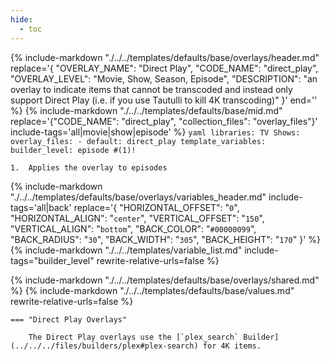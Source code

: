 ```yaml
---
hide:
  - toc
---
```

{%
    include-markdown "./../../templates/defaults/base/overlays/header.md"
    replace='{
        "OVERLAY_NAME": "Direct Play", 
        "CODE_NAME": "direct_play",
        "OVERLAY_LEVEL": "Movie, Show, Season, Episode",
        "DESCRIPTION": "an overlay to indicate items that cannot be transcoded and instead only support Direct Play (i.e. if you use Tautulli to kill 4K transcoding)"
    }'
    end='<!--rec-sub-->'
%}
{% 
    include-markdown "./../../templates/defaults/base/mid.md" 
    replace='{"CODE_NAME": "direct_play", "collection_files": "overlay_files"}' 
    include-tags='all|movie|show|episode' 
%}
    ```yaml
    libraries:
      TV Shows:
        overlay_files:
          - default: direct_play
            template_variables:
              builder_level: episode #(1)!
    ```

    1.  Applies the overlay to episodes

{% 
    include-markdown "./../../templates/defaults/base/overlays/variables_header.md"
    include-tags='all|back'
    replace='{
        "HORIZONTAL_OFFSET": "`0`",
        "HORIZONTAL_ALIGN": "`center`",
        "VERTICAL_OFFSET": "`150`",
        "VERTICAL_ALIGN": "`bottom`",
        "BACK_COLOR": "`#00000099`",
        "BACK_RADIUS": "`30`",
        "BACK_WIDTH": "`305`",
        "BACK_HEIGHT": "`170`"
    }'
%}
    {%
        include-markdown "./../../templates/variable_list.md"
        include-tags="builder_level"
        rewrite-relative-urls=false
    %}

{% include-markdown "./../../templates/defaults/base/overlays/shared.md" %}
{% include-markdown "./../../templates/defaults/base/values.md" rewrite-relative-urls=false %}

    === "Direct Play Overlays"
    
        The Direct Play overlays use the [`plex_search` Builder](../../../files/builders/plex#plex-search) for 4K items.
